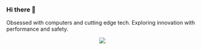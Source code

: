 ### Hi there 👋

<!--
**AdribMahmud101/AdribMahmud101** is a ✨ _special_ ✨ repository because its `README.md` (this file) appears on your GitHub profile.

Here are some ideas to get you started:

- 🔭 I’m currently working on ...
- 🌱 I’m currently learning ...
- 👯 I’m looking to collaborate on ...
- 🤔 I’m looking for help with ...
- 💬 Ask me about ...
- 📫 How to reach me: ...
- 😄 Pronouns: ...
- ⚡ Fun fact: ...

<a href="https://app.daily.dev/AdribMahmud"><img src="https://api.daily.dev/devcards/99e1c1907cf8494285efb19b2ae1cc5a.png?r=1qg" width="100" alt="Adrib Mahmud's Dev Card"/></a>
-->

Obsessed with computers and cutting edge tech.
Exploring innovation with performance and safety.

<p align="center">
  <a href="https://skillicons.dev">
    <img src="https://skillicons.dev/icons?i=rust,linux,python,c,ts,tailwind,svelte,vue,tauri" />
  </a>
</p>
